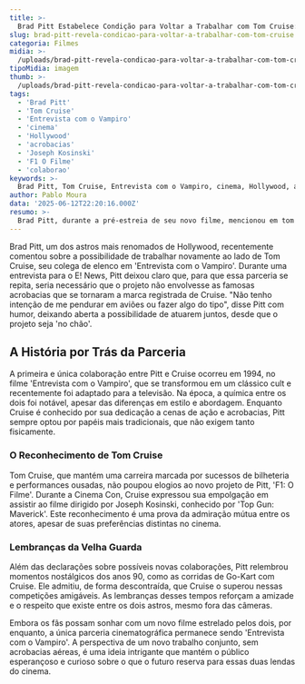 ```yaml
---
title: >-
  Brad Pitt Estabelece Condição para Voltar a Trabalhar com Tom Cruise: Saiba Mais
slug: brad-pitt-revela-condicao-para-voltar-a-trabalhar-com-tom-cruise
categoria: Filmes
midia: >-
  /uploads/brad-pitt-revela-condicao-para-voltar-a-trabalhar-com-tom-cruise-thumb.webp
tipoMidia: imagem
thumb: >-
  /uploads/brad-pitt-revela-condicao-para-voltar-a-trabalhar-com-tom-cruise-thumb.webp
tags:
  - 'Brad Pitt'
  - 'Tom Cruise'
  - 'Entrevista com o Vampiro'
  - 'cinema'
  - 'Hollywood'
  - 'acrobacias'
  - 'Joseph Kosinski'
  - 'F1 O Filme'
  - 'colaborao'
keywords: >-
  Brad Pitt, Tom Cruise, Entrevista com o Vampiro, cinema, Hollywood, acrobacias, Joseph Kosinski, F1: O Filme, colaboração
author: Pablo Moura
data: '2025-06-12T22:20:16.000Z'
resumo: >-
  Brad Pitt, durante a pré-estreia de seu novo filme, mencionou em tom de brincadeira sua única condição para atuar novamente com Tom Cruise. Os atores, que brilharam em 'Entrevista com o Vampiro', podem não dividir as telas tão cedo.
---
```


Brad Pitt, um dos astros mais renomados de Hollywood, recentemente comentou sobre a possibilidade de trabalhar novamente ao lado de Tom Cruise, seu colega de elenco em 'Entrevista com o Vampiro'. Durante uma entrevista para o E! News, Pitt deixou claro que, para que essa parceria se repita, seria necessário que o projeto não envolvesse as famosas acrobacias que se tornaram a marca registrada de Cruise. "Não tenho intenção de me pendurar em aviões ou fazer algo do tipo", disse Pitt com humor, deixando aberta a possibilidade de atuarem juntos, desde que o projeto seja 'no chão'.

## A História por Trás da Parceria

A primeira e única colaboração entre Pitt e Cruise ocorreu em 1994, no filme 'Entrevista com o Vampiro', que se transformou em um clássico cult e recentemente foi adaptado para a televisão. Na época, a química entre os dois foi notável, apesar das diferenças em estilo e abordagem. Enquanto Cruise é conhecido por sua dedicação a cenas de ação e acrobacias, Pitt sempre optou por papéis mais tradicionais, que não exigem tanto fisicamente.

### O Reconhecimento de Tom Cruise

Tom Cruise, que mantém uma carreira marcada por sucessos de bilheteria e performances ousadas, não poupou elogios ao novo projeto de Pitt, 'F1: O Filme'. Durante a Cinema Con, Cruise expressou sua empolgação em assistir ao filme dirigido por Joseph Kosinski, conhecido por 'Top Gun: Maverick'. Este reconhecimento é uma prova da admiração mútua entre os atores, apesar de suas preferências distintas no cinema.

### Lembranças da Velha Guarda

Além das declarações sobre possíveis novas colaborações, Pitt relembrou momentos nostálgicos dos anos 90, como as corridas de Go-Kart com Cruise. Ele admitiu, de forma descontraída, que Cruise o superou nessas competições amigáveis. As lembranças desses tempos reforçam a amizade e o respeito que existe entre os dois astros, mesmo fora das câmeras.

Embora os fãs possam sonhar com um novo filme estrelado pelos dois, por enquanto, a única parceria cinematográfica permanece sendo 'Entrevista com o Vampiro'. A perspectiva de um novo trabalho conjunto, sem acrobacias aéreas, é uma ideia intrigante que mantém o público esperançoso e curioso sobre o que o futuro reserva para essas duas lendas do cinema.